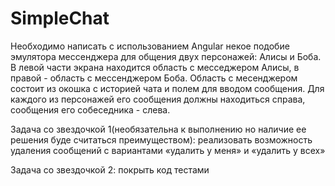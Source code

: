 # SimpleChat

Необходимо написать с использованием Angular некое подобие эмулятора мессенджера для общения двух персонажей: Алисы и Боба. В левой части экрана находится область с месседжером Алисы, в правой - область с мессенджером Боба. Область с месенджером состоит из окошка с историей чата и полем для вводом сообщения. Для каждого из персонажей его сообщения должны находиться справа, сообщения его собеседника - слева.

Задача со звездочкой 1(необязательна к выполнению но наличие ее решения буде считаться преимуществом): реализовать возможность удаления сообщений с вариантами «удалить у меня» и «удалить у всех»

Задача со звездочкой 2: покрыть код тестами

